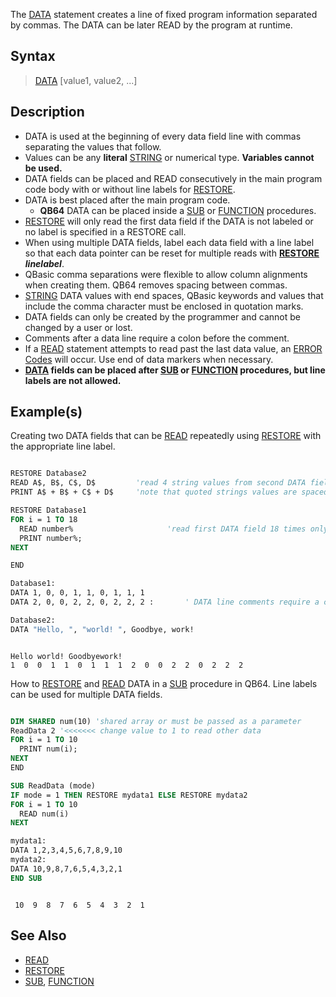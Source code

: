 The [DATA](DATA) statement creates a line of fixed program information separated by commas. The DATA can be later READ by the program at runtime.

## Syntax

> [DATA](DATA) [value1, value2, ...]

## Description

* DATA is used at the beginning of every data field line with commas separating the values that follow.
* Values can be any **literal** [STRING](STRING) or numerical type. **Variables cannot be used.**
* DATA fields can be placed and READ consecutively in the main program code body with or without line labels for [RESTORE](RESTORE). 
* DATA is best placed after the main program code.
  * **QB64** DATA can be placed inside a [SUB](SUB) or  [FUNCTION](FUNCTION) procedures.
* [RESTORE](RESTORE) will only read the first data field if the DATA is not labeled or no label is specified in a RESTORE call.
* When using multiple DATA fields, label each data field with a line label so that each data pointer can be reset for multiple reads with **[RESTORE](RESTORE) *linelabel***.
* QBasic comma separations were flexible to allow column alignments when creating them. QB64 removes spacing between commas.
* [STRING](STRING) DATA values with end spaces, QBasic keywords and values that include the comma character must be enclosed in quotation marks.
* DATA fields can only be created by the programmer and cannot be changed by a user or lost.
* Comments after a data line require a colon before the comment.
* If a [READ](READ) statement attempts to read past the last data value, an [ERROR Codes](ERROR-Codes) will occur. Use end of data markers when necessary.
* **[DATA](DATA) fields can be placed after [SUB](SUB) or [FUNCTION](FUNCTION) procedures, but line labels are not allowed.**

## Example(s)

Creating two DATA fields that can be [READ](READ) repeatedly using [RESTORE](RESTORE) with the appropriate line label.

```vb

RESTORE Database2
READ A$, B$, C$, D$         'read 4 string values from second DATA field
PRINT A$ + B$ + C$ + D$     'note that quoted strings values are spaced

RESTORE Database1
FOR i = 1 TO 18
  READ number%                     'read first DATA field 18 times only
  PRINT number%;                   
NEXT

END

Database1:
DATA 1, 0, 0, 1, 1, 0, 1, 1, 1
DATA 2, 0, 0, 2, 2, 0, 2, 2, 2 :       ' DATA line comments require a colon

Database2:
DATA "Hello, ", "world! ", Goodbye, work! 

```

```text

Hello world! Goodbyework!
1  0  0  1  1  0  1  1  1  2  0  0  2  2  0  2  2  2

```

How to [RESTORE](RESTORE) and [READ](READ) DATA in a [SUB](SUB) procedure in QB64. Line labels can be used for multiple DATA fields.

```vb

DIM SHARED num(10) 'shared array or must be passed as a parameter
ReadData 2 '<<<<<<< change value to 1 to read other data
FOR i = 1 TO 10
  PRINT num(i);
NEXT
END

SUB ReadData (mode)
IF mode = 1 THEN RESTORE mydata1 ELSE RESTORE mydata2
FOR i = 1 TO 10
  READ num(i)
NEXT

mydata1:
DATA 1,2,3,4,5,6,7,8,9,10
mydata2:
DATA 10,9,8,7,6,5,4,3,2,1
END SUB 

```

```text

 10  9  8  7  6  5  4  3  2  1 

```

## See Also
 
* [READ](READ) 
* [RESTORE](RESTORE)
* [SUB](SUB), [FUNCTION](FUNCTION)
